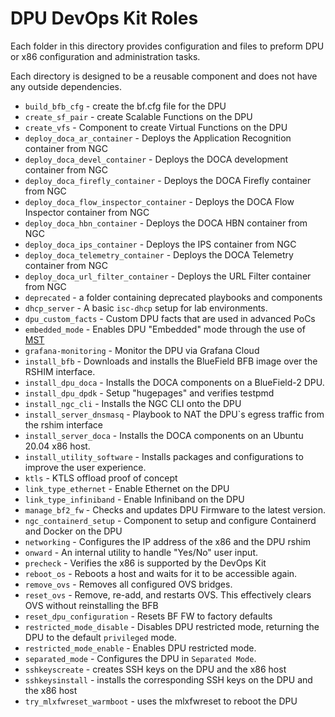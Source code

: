# DPU DevOps Kit Roles

Each folder in this directory provides configuration and files to preform DPU or x86 configuration and administration tasks.

Each directory is designed to be a reusable component and does not have any outside dependencies.

- `build_bfb_cfg` - create the bf.cfg file for the DPU
- `create_sf_pair` - create Scalable Functions on the DPU
- `create_vfs` - Component to create Virtual Functions on the DPU
- `deploy_doca_ar_container` - Deploys the Application Recognition container from NGC
- `deploy_doca_devel_container` - Deploys the DOCA development container from NGC
- `deploy_doca_firefly_container` - Deploys the DOCA Firefly container from NGC
- `deploy_doca_flow_inspector_container` - Deploys the DOCA Flow Inspector container from NGC
- `deploy_doca_hbn_container` - Deploys the DOCA HBN container from NGC
- `deploy_doca_ips_container` - Deploys the IPS container from NGC
- `deploy_doca_telemetry_container` - Deploys the DOCA Telemetry container from NGC
- `deploy_doca_url_filter_container` - Deploys the URL Filter container from NGC
- `deprecated` - a folder containing deprecated playbooks and components
- `dhcp_server` - A basic `isc-dhcp` setup for lab environments.
- `dpu_custom_facts` - Custom DPU facts that are used in advanced PoCs
- `embedded_mode` - Enables DPU "Embedded" mode through the use of [MST](https://docs.mellanox.com/display/MFTv4160/Mellanox+Software+Tools+%28mst%29+Service)
- `grafana-monitoring` - Monitor the DPU via Grafana Cloud
- `install_bfb` - Downloads and installs the BlueField BFB image over the RSHIM interface.
- `install_dpu_doca` - Installs the DOCA components on a BlueField-2 DPU.
- `install_dpu_dpdk` - Setup "hugepages" and verifies testpmd
- `install_ngc_cli` - Installs the NGC CLI onto the DPU
- `install_server_dnsmasq` - Playbook to NAT the DPU`s egress traffic from the rshim interface
- `install_server_doca` - Installs the DOCA components on an Ubuntu 20.04 x86 host.
- `install_utility_software` - Installs packages and configurations to improve the user experience.
- `ktls` - KTLS offload proof of concept
- `link_type_ethernet` - Enable Ethernet on the DPU
- `link_type_infiniband` - Enable Infiniband on the DPU
- `manage_bf2_fw` - Checks and updates DPU Firmware to the latest version.
- `ngc_containerd_setup` - Component to setup and configure Containerd and Docker on the DPU
- `networking` - Configures the IP address of the x86 and the DPU rshim
- `onward` - An internal utility to handle "Yes/No" user input.
- `precheck` - Verifies the x86 is supported by the DevOps Kit
- `reboot_os` - Reboots a host and waits for it to be accessible again.
- `remove_ovs` - Removes all configured OVS bridges.
- `reset_ovs` - Remove, re-add, and restarts OVS. This effectively clears OVS without reinstalling the BFB
- `reset_dpu_configuration` - Resets BF FW to factory defaults
- `restricted_mode_disable` - Disables DPU restricted mode, returning the DPU to the default `privileged` mode.
- `restricted_mode_enable` - Enables DPU restricted mode.
- `separated_mode` - Configures the DPU in `Separated Mode`.
- `sshkeyscreate` - creates SSH keys on the DPU and the x86 host
- `sshkeysinstall` - installs the corresponding SSH keys on the DPU and the x86 host
- `try_mlxfwreset_warmboot` - uses the mlxfwreset to reboot the DPU
